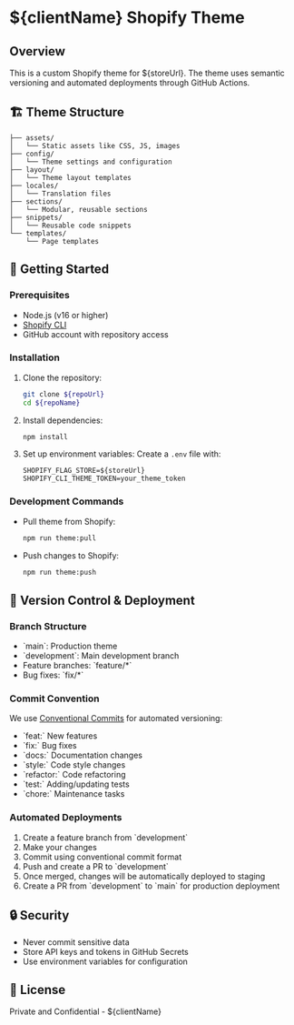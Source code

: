 # ${clientName} Shopify Theme

## Overview
This is a custom Shopify theme for ${storeUrl}. The theme uses semantic versioning and automated deployments through GitHub Actions.

## 🏗 Theme Structure
```
├── assets/
│   └── Static assets like CSS, JS, images
├── config/
│   └── Theme settings and configuration
├── layout/
│   └── Theme layout templates
├── locales/
│   └── Translation files
├── sections/
│   └── Modular, reusable sections
├── snippets/
│   └── Reusable code snippets
└── templates/
    └── Page templates
```

## 🚀 Getting Started

### Prerequisites
- Node.js (v16 or higher)
- [Shopify CLI](https://shopify.dev/themes/tools/cli)
- GitHub account with repository access

### Installation
1. Clone the repository:
   ```bash
   git clone ${repoUrl}
   cd ${repoName}
   ```

2. Install dependencies:
   ```bash
   npm install
   ```

3. Set up environment variables:
   Create a `.env` file with:
   ```
   SHOPIFY_FLAG_STORE=${storeUrl}
   SHOPIFY_CLI_THEME_TOKEN=your_theme_token
   ```

### Development Commands
- Pull theme from Shopify:
  ```bash
  npm run theme:pull
  ```
- Push changes to Shopify:
  ```bash
  npm run theme:push
  ```

## 🔄 Version Control & Deployment

### Branch Structure
- \`main\`: Production theme
- \`development\`: Main development branch
- Feature branches: \`feature/*\`
- Bug fixes: \`fix/*\`

### Commit Convention
We use [Conventional Commits](https://www.conventionalcommits.org/) for automated versioning:

- \`feat:\` New features
- \`fix:\` Bug fixes
- \`docs:\` Documentation changes
- \`style:\` Code style changes
- \`refactor:\` Code refactoring
- \`test:\` Adding/updating tests
- \`chore:\` Maintenance tasks

### Automated Deployments
1. Create a feature branch from \`development\`
2. Make your changes
3. Commit using conventional commit format
4. Push and create a PR to \`development\`
5. Once merged, changes will be automatically deployed to staging
6. Create a PR from \`development\` to \`main\` for production deployment

## 🔒 Security
- Never commit sensitive data
- Store API keys and tokens in GitHub Secrets
- Use environment variables for configuration

## 📝 License
Private and Confidential - ${clientName}
